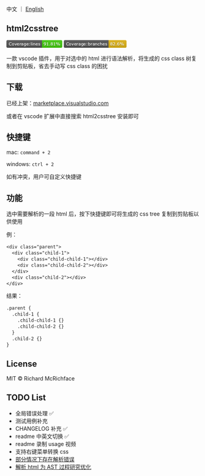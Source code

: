 中文 ｜ [English](https://github.com/liuxueyong123/html2cssTree/blob/master/README-english.md)

## html2csstree

[![Build Status](./assets/badges/badge-lines.svg.png)](./assets/badges/badge-lines.svg.png)
[![Build Status](./assets/badges/badge-branches.svg.png)](./assets/badges/badge-branches.svg.png)

一款 vscode 插件，用于对选中的 html 进行语法解析，将生成的 css class 树复制到剪贴板，省去手动写 css class 的困扰

## 下载

已经上架：[marketplace.visualstudio.com](https://marketplace.visualstudio.com/items?itemName=liuxueyong123.html2csstree)

或者在 vscode 扩展中直接搜索 html2csstree 安装即可

## 快捷键

mac: `command + 2`

windows: `ctrl + 2`

如有冲突，用户可自定义快捷键

## 功能

选中需要解析的一段 html 后，按下快捷键即可将生成的 css tree 复制到剪贴板以供使用

例：

```
<div class="parent">
  <div class="child-1">
    <div class="child-child-1"></div>
    <div class="child-child-2"></div>
  </div>
  <div class="child-2"></div>
</div>
```

结果：

```
.parent {
  .child-1 {
    .child-child-1 {}
    .child-child-2 {}
  }
  .child-2 {}
}
```

## License

MIT © Richard McRichface

## TODO List

- 全局错误处理 ✅
- 测试用例补充
- CHANGELOG 补充 ✅
- readme 中英文切换 ✅
- readme 录制 usage 视频
- 支持右键菜单转换 css
- [部分情况下存在解析错误](https://github.com/liuxueyong123/html2cssTree/issues/3)
- [解析 html 为 AST 过程研究优化](https://github.com/liuxueyong123/html2cssTree/issues/1)
